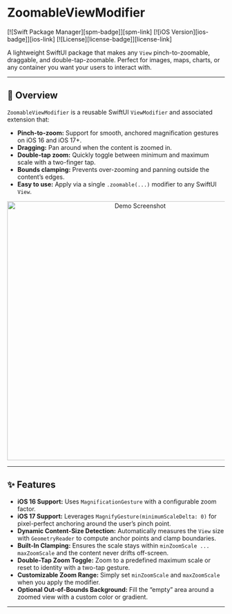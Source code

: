 # ZoomableViewModifier

[![Swift Package Manager][spm-badge]][spm-link] [![iOS Version][ios-badge]][ios-link] [![License][license-badge]][license-link]

A lightweight SwiftUI package that makes any `View` pinch-to-zoomable, draggable, and double-tap-zoomable. Perfect for images, maps, charts, or any container you want your users to interact with.

---

## 🚀 Overview

`ZoomableViewModifier` is a reusable SwiftUI `ViewModifier` and associated extension that:
- **Pinch-to-zoom:** Support for smooth, anchored magnification gestures on iOS 16 and iOS 17+.
- **Dragging:** Pan around when the content is zoomed in.
- **Double-tap zoom:** Quickly toggle between minimum and maximum scale with a two-finger tap.
- **Bounds clamping:** Prevents over-zooming and panning outside the content’s edges.
- **Easy to use:** Apply via a single `.zoomable(...)` modifier to any SwiftUI `View`.

<p align="center">
  <img src="https://raw.githubusercontent.com/YourGitHubUsername/ZoomableViewModifier/main/Screenshots/zoomable-demo.png" alt="Demo Screenshot" width="600">
</p>

---

## ✨ Features

- **iOS 16 Support:** Uses `MagnificationGesture` with a configurable zoom factor.
- **iOS 17 Support:** Leverages `MagnifyGesture(minimumScaleDelta: 0)` for pixel-perfect anchoring around the user’s pinch point.
- **Dynamic Content-Size Detection:** Automatically measures the `View` size with `GeometryReader` to compute anchor points and clamp boundaries.
- **Built-In Clamping:** Ensures the scale stays within `minZoomScale ... maxZoomScale` and the content never drifts off-screen.
- **Double-Tap Zoom Toggle:** Zoom to a predefined maximum scale or reset to identity with a two-tap gesture.
- **Customizable Zoom Range:** Simply set `minZoomScale` and `maxZoomScale` when you apply the modifier.
- **Optional Out-of-Bounds Background:** Fill the “empty” area around a zoomed view with a custom color or gradient.

---